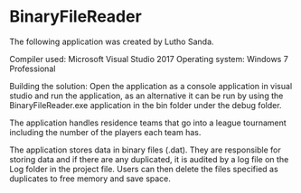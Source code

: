 # BinaryFileReader
The following application was created by Lutho Sanda.

Compiler used: Microsoft Visual Studio 2017
Operating system: Windows 7 Professional

Building the solution:
Open the application as a console application in visual studio and run the application, as an alternative it can be run by using the BinaryFileReader.exe application in the bin folder under the debug folder.


The application handles residence teams that go into a league tournament including the number of the players each team has.

The application stores data in binary files (.dat). They are responsible for storing data and if there are any duplicated, it is audited by a log file on the Log folder in the project file. Users can then delete the files specified as duplicates to free memory and save space.  
